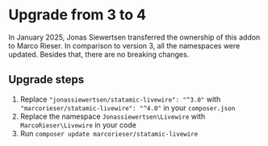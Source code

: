 # Upgrade from 3 to 4

In January 2025, Jonas Siewertsen transferred the ownership of this addon to Marco Rieser. 
In comparison to version 3, all the namespaces were updated.
Besides that, there are no breaking changes.

## Upgrade steps
1. Replace `"jonassiewertsen/statamic-livewire": "^3.0"` with `"marcorieser/statamic-livewire": "^4.0"` in your `composer.json`
2. Replace the namespace `Jonassiewertsen\Livewire` with `MarcoRieser\Livewire` in your code
3. Run `composer update marcorieser/statamic-livewire`
